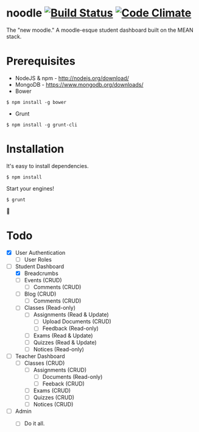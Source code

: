 noodle [![Build Status](https://magnum.travis-ci.com/irkanu/ncsu-dashboard.svg?token=sPbR4o8U5FttM1ByqDzC)](https://magnum.travis-ci.com/irkanu/ncsu-dashboard) [![Code Climate](https://codeclimate.com/repos/54c99940e30ba05bf4000783/badges/cbb3becb98fe8367dff2/gpa.svg)](https://codeclimate.com/repos/54c99940e30ba05bf4000783/feed)
===
The "new moodle."
A moodle-esque student dashboard built on the MEAN stack.

# Prerequisites
* NodeJS & npm - http://nodejs.org/download/
* MongoDB - https://www.mongodb.org/downloads/
* Bower
```
$ npm install -g bower
```
* Grunt
```
$ npm install -g grunt-cli
```

# Installation
It's easy to install dependencies.
```
$ npm install
```

Start your engines!
```
$ grunt
```

:tada:


# Todo
- [x] User Authentication
  - [ ] User Roles

- [ ] Student Dashboard
  - [x] Breadcrumbs
  - [ ] Events (CRUD)
    - [ ] Comments (CRUD)
  - [ ] Blog (CRUD)
    - [ ] Comments (CRUD)
  - [ ] Classes (Read-only)
    - [ ] Assignments (Read & Update)
      - [ ] Upload Documents (CRUD)
      - [ ] Feedback (Read-only)
    - [ ] Exams (Read & Update)
    - [ ] Quizzes (Read & Update)
    - [ ] Notices (Read-only)
- [ ] Teacher Dashboard
  - [ ] Classes (CRUD)
    - [ ] Assignments (CRUD)
      - [ ] Documents (Read-only)
      - [ ] Feeback (CRUD)
    - [ ] Exams (CRUD)
    - [ ] Quizzes (CRUD)
    - [ ] Notices (CRUD)
- [ ] Admin
  - [ ] Do it all.
  
